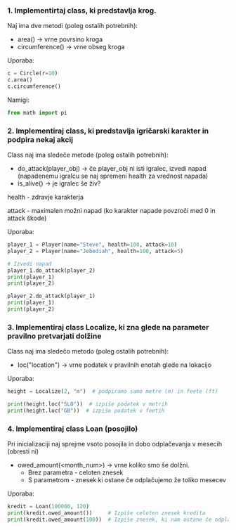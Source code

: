 ### 1. Implementirtaj class, ki predstavlja krog. 
Naj ima dve metodi (poleg ostalih potrebnih):
  - area() -> vrne povrsino kroga
  - circumference() -> vrne obseg kroga

Uporaba:
```python
c = Circle(r=10)
c.area()
c.circumference()
```
Namigi:
```python
from math import pi
```


### 2. Implementiraj class, ki predstavlja igričarski karakter in podpira nekaj akcij
Class naj ima sledeče metode (poleg ostalih potrebnih):
- do_attack(player_obj) -> če player_obj ni isti igralec, izvedi napad (napadenemu igralcu se naj spremeni health za vrednost napada)
- is_alive() -> je igralec še živ?

health - zdravje karakterja

attack - maximalen možni napad (ko karakter napade povzroči med 0 in attack škode)

Uporaba:
```python
player_1 = Player(name="Steve", health=100, attack=10)
player_2 = Player(name="Jebediah", health=100, attack=5)

# Izvedi napad
player_1.do_attack(player_2)
print(player_1)
print(player_2)

player_2.do_attack(player_1)
print(player_1)
print(player_2)
```

### 3. Implementiraj class Localize, ki zna glede na parameter pravilno pretvarjati dolžine
Class naj ima sledečo metodo (poleg ostalih potrebnih):
   - loc("location") -> vrne podatek v pravilnih enotah glede na lokacijo
   
Uporaba:
```python
height = Localize(2, "m")  # podpiramo samo metre (m) in feete (ft)

print(height.loc("SLO"))  # izpiše podatek v metrih 
print(height.loc("GB"))  # izpiše podatek v feetih
```

### 4. Implementiraj class Loan (posojilo)
Pri inicializaciji naj sprejme vsoto posojila in dobo odplačevanja v mesecih (obresti ni)

- owed_amount(<month_num>) -> vrne koliko smo še dolžni. 
  - Brez parametra - celoten znesek
  - S parametrom - znesek ki ostane če odplačujemo že toliko mesecev
  
Uporaba:
```python
kredit = Loan(100000, 120)
print(kredit.owed_amount())     # Izpiše celoten znesek kredita
print(kredit.owed_amount(100))  # Izpiše znesek, ki nam ostane če odplačujemo 100 mesecev
```

 